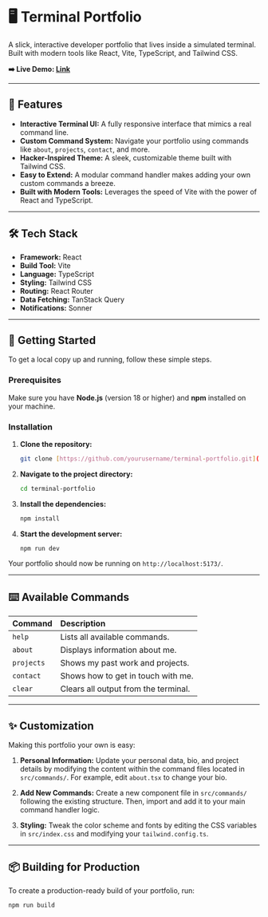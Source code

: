 # 🖥️ Terminal Portfolio

A slick, interactive developer portfolio that lives inside a simulated terminal. Built with modern tools like React, Vite, TypeScript, and Tailwind CSS.

**➡️ Live Demo: [Link](https://shantanu-terminal.vercel.app/)**

---


## 🔮 Features

-   **Interactive Terminal UI:** A fully responsive interface that mimics a real command line.
-   **Custom Command System:** Navigate your portfolio using commands like `about`, `projects`, `contact`, and more.
-   **Hacker-Inspired Theme:** A sleek, customizable theme built with Tailwind CSS.
-   **Easy to Extend:** A modular command handler makes adding your own custom commands a breeze.
-   **Built with Modern Tools:** Leverages the speed of Vite with the power of React and TypeScript.

---

## 🛠️ Tech Stack

-   **Framework:** React
-   **Build Tool:** Vite
-   **Language:** TypeScript
-   **Styling:** Tailwind CSS
-   **Routing:** React Router
-   **Data Fetching:** TanStack Query
-   **Notifications:** Sonner

---

## 🚀 Getting Started

To get a local copy up and running, follow these simple steps.

### Prerequisites

Make sure you have **Node.js** (version 18 or higher) and **npm** installed on your machine.

### Installation

1.  **Clone the repository:**
    ```sh
    git clone [https://github.com/yourusername/terminal-portfolio.git](https://github.com/yourusername/terminal-portfolio.git)
    ```

2.  **Navigate to the project directory:**
    ```sh
    cd terminal-portfolio
    ```

3.  **Install the dependencies:**
    ```sh
    npm install
    ```

4.  **Start the development server:**
    ```sh
    npm run dev
    ```

Your portfolio should now be running on `http://localhost:5173/`.

---

## ⌨️ Available Commands

| Command    | Description                             |
| :--------- | :-------------------------------------- |
| `help`     | Lists all available commands.           |
| `about`    | Displays information about me.          |
| `projects` | Shows my past work and projects.        |
| `contact`  | Shows how to get in touch with me.      |
| `clear`    | Clears all output from the terminal.    |

---

## ✨ Customization

Making this portfolio your own is easy:

1.  **Personal Information:** Update your personal data, bio, and project details by modifying the content within the command files located in `src/commands/`. For example, edit `about.tsx` to change your bio.

2.  **Add New Commands:** Create a new component file in `src/commands/` following the existing structure. Then, import and add it to your main command handler logic.

3.  **Styling:** Tweak the color scheme and fonts by editing the CSS variables in `src/index.css` and modifying your `tailwind.config.ts`.

---

## 📦 Building for Production

To create a production-ready build of your portfolio, run:

```sh
npm run build